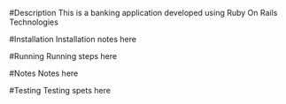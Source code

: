 #Description
This is a banking application developed using Ruby On Rails Technologies

#Installation
Installation notes here

#Running
Running steps here

#Notes
Notes here

#Testing
Testing spets here

